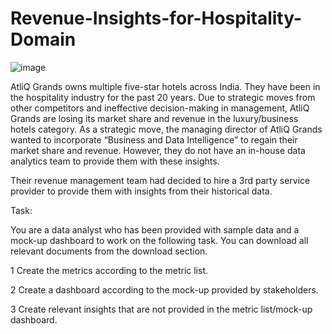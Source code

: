 # Revenue-Insights-for-Hospitality-Domain
![image](https://github.com/user-attachments/assets/748d6da5-1370-4ff8-8994-6fe29278137d)


AtliQ Grands owns multiple five-star hotels across India. They have been in the hospitality industry for the past 20 years. Due to strategic moves from other competitors and ineffective decision-making in management, AtliQ Grands are losing its market share and revenue in the luxury/business hotels category. As a strategic move, the managing director of AtliQ Grands wanted to incorporate “Business and Data Intelligence” to regain their market share and revenue. However, they do not have an in-house data analytics team to provide them with these insights.

Their revenue management team had decided to hire a 3rd party service provider to provide them with insights from their historical data.

Task:  

You are a data analyst who has been provided with sample data and a mock-up dashboard to work on the following task. You can download all relevant documents from the download section.

1 Create the metrics according to the metric list.

2 Create a dashboard according to the mock-up provided by stakeholders.

3 Create relevant insights that are not provided in the metric list/mock-up dashboard.
